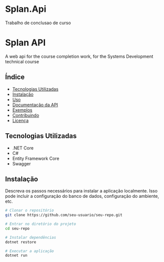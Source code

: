 # Splan.Api
Trabalho de conclusao de curso

# Splan API

A web api for the course completion work, for the Systems Development technical course

## Índice

- [Tecnologias Utilizadas](#tecnologias-utilizadas)
- [Instalação](#instalação)
- [Uso](#uso)
- [Documentação da API](#documentação-da-api)
- [Exemplos](#exemplos)
- [Contribuindo](#contribuindo)
- [Licença](#licença)

## Tecnologias Utilizadas

- .NET Core
- C#
- Entity Framework Core
- Swagger

## Instalação

Descreva os passos necessários para instalar a aplicação localmente. Isso pode incluir a configuração do banco de dados, configuração do ambiente, etc.

```bash
# Clonar o repositório
git clone https://github.com/seu-usuario/seu-repo.git

# Entrar no diretório do projeto
cd seu-repo

# Instalar dependências
dotnet restore

# Executar a aplicação
dotnet run
